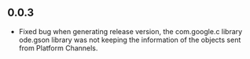 ## 0.0.3

* Fixed bug when generating release version, the com.google.c library ode.gson library was not keeping the information of the objects sent from Platform Channels.
